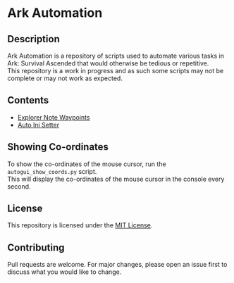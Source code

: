 # Ark Automation
## Description
Ark Automation is a repository of scripts used to automate various tasks in Ark: Survival Ascended that would otherwise be tedious or repetitive.<br>
This repository is a work in progress and as such some scripts may not be complete or may not work as expected.<br>

## Contents
- [Explorer Note Waypoints](explorer_notes/README.md)
- [Auto Ini Setter](ini/README.md)


## Showing Co-ordinates
To show the co-ordinates of the mouse cursor, run the `autogui_show_coords.py` script.<br>
This will display the co-ordinates of the mouse cursor in the console every second.<br>

## License
This repository is licensed under the [MIT License](LICENSE).

## Contributing
Pull requests are welcome. For major changes, please open an issue first to discuss what you would like to change.
